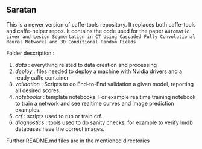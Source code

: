 ## Saratan ##

This is a newer version of caffe-tools repository. It replaces both caffe-tools and caffe-helper repos.
It contains the code used for the paper `Automatic Liver and Lesion Segmentation in CT Using Cascaded Fully Convolutional Neural Networks and 3D Conditional Random Fields`


Folder description :

 1. *data* : everything related to data creation and processing
 1. *deploy* : files needed to deploy a machine with Nvidia drivers and a ready caffe container
 1. *validation* : Scripts to do End-to-End validation a given model, reporting all desired scores.
 1. *notebooks* : template notebooks. For example realtime training notebook to train a network and see realtime curves and image prediction examples.
 1. *crf* : scripts used to run or train crf. 
 1. *diagnostics* : tools used to do sanity checks, for example to verify lmdb databases have the correct images.

Further README.md files are in the mentioned directories